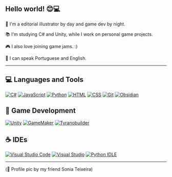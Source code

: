 <h2 align="left">Hello world! 😊💻</h2>

🎨 I'm a editorial illustrator by day and game dev by night.

📚 I'm studying C# and Unity, while I work on personal game projects.

🎮 I also love joining game jams. :)

💾 I can speak Portuguese and English.

<hr>


<h2 align="left"> 💻 Languages and Tools </h2>

[![C#](https://custom-icon-badges.demolab.com/badge/C%23-%23239120.svg?logo=cshrp&logoColor=white)](#)
[![JavaScript](https://img.shields.io/badge/JavaScript-F7DF1E?logo=javascript&logoColor=000)](#)
[![Python](https://img.shields.io/badge/Python-3776AB?logo=python&logoColor=fff)](#)
[![HTML](https://img.shields.io/badge/HTML-%23E34F26.svg?logo=html5&logoColor=white)](#)
[![CSS](https://img.shields.io/badge/CSS-1572B6?logo=css3&logoColor=fff)](#)
[![Git](https://img.shields.io/badge/Git-F05032?logo=git&logoColor=fff)](#)
[![Obsidian](https://img.shields.io/badge/Obsidian-%23483699.svg?&logo=obsidian&logoColor=white)](#)



<h2 align="left"> 👾 Game Development </h2>

[![Unity](https://img.shields.io/badge/Unity-%23000000.svg?logo=unity&logoColor=white)](#)
[![GameMaker](https://img.shields.io/badge/GameMaker-000?logo=gamemaker&logoColor=fff)](#)
[![Tyranobuilder](https://img.shields.io/badge/Tyranobuilder-violet)](#)



<h2 align="left"> ☕ IDEs </h2>

[![Visual Studio Code](https://custom-icon-badges.demolab.com/badge/Visual%20Studio%20Code-0078d7.svg?logo=vsc&logoColor=white)](#)
[![Visual Studio](https://custom-icon-badges.demolab.com/badge/Visual%20Studio-5C2D91.svg?&logo=visual-studio&logoColor=white)](#)
[![Python IDLE](https://img.shields.io/badge/Python%20IDLE-3776AB?logo=python&logoColor=fff)](#)


<hr>
  (🌸 Profile pic by my friend Sonia Teixeira) 
 
 </a>
</div>
   <br/>
   
